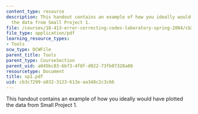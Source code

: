 ```yaml
---
content_type: resource
description: This handout contains an example of how you ideally would have plotted
  the data from Small Project 1.
file: /courses/18-413-error-correcting-codes-laboratory-spring-2004/cb3c7299a8323123613eaa348c2c3c66_sp1.pdf
file_type: application/pdf
learning_resource_types:
- Tools
ocw_type: OCWFile
parent_title: Tools
parent_type: CourseSection
parent_uid: a045bc83-6bf3-4f8f-d922-73fb97328a80
resourcetype: Document
title: sp1.pdf
uid: cb3c7299-a832-3123-613e-aa348c2c3c66
---
```

This handout contains an example of how you ideally would have plotted the data from Small Project 1.

